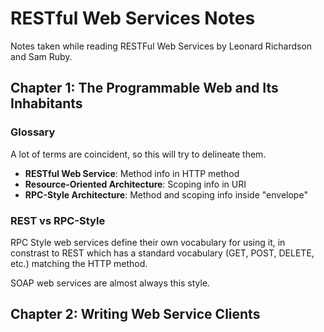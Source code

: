 # RESTful Web Services Notes

Notes taken while reading RESTFul Web Services by Leonard Richardson and Sam Ruby.

## Chapter 1: The Programmable Web and Its Inhabitants

### Glossary

A lot of terms are coincident, so this will try to delineate them. 

* **RESTful Web Service**: Method info in HTTP method
* **Resource-Oriented Architecture**: Scoping info in URI
* **RPC-Style Architecture**: Method and scoping info inside "envelope"

### REST vs RPC-Style

RPC Style web services define their own vocabulary for using it, in constrast to REST which has a standard vocabulary (GET, POST, DELETE, etc.) matching the HTTP method. 

SOAP web services are almost always this style. 

## Chapter 2: Writing Web Service Clients

